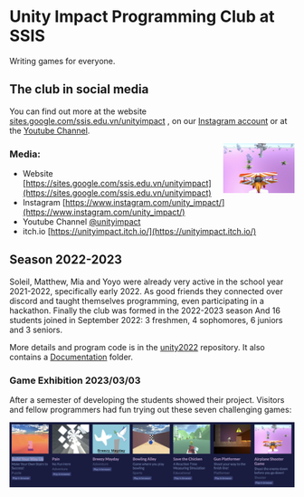 # Unity Impact Programming Club at SSIS

Writing games for everyone.

## The club in social media

You can find out more at the website [sites.google.com/ssis.edu.vn/unityimpact](https://sites.google.com/ssis.edu.vn/unityimpact) , on our [Instagram account](https://www.instagram.com/unity_impact/) or at the [Youtube Channel](https://www.youtube.com/@unityimpact).

<img src="https://github.com/ssis-unity/.github/blob/main/profile/20220919_asg_itch.io.png" align="right" width="25%">

### Media:

- Website [https://sites.google.com/ssis.edu.vn/unityimpact](https://sites.google.com/ssis.edu.vn/unityimpact)
- Instagram [https://www.instagram.com/unity_impact/](https://www.instagram.com/unity_impact/)
- Youtube Channel [@unityimpact](https://www.youtube.com/@unityimpact)
- itch.io [https://unityimpact.itch.io/](https://unityimpact.itch.io/)

## Season 2022-2023

Soleil, Matthew, Mia and Yoyo were already very active in the school year 2021-2022, specifically early 2022. As good friends they connected over discord and taught themselves programming, even participating in a hackathon. Finally the club was formed in the 2022-2023 season And 16 students joined in September 2022: 3 freshmen, 4 sophomores, 6 juniors and 3 seniors.

<!-- 
grade 9: 
Liew, Yi-Ern (Brian)
Nyagaya, Michelle
Thai, Bao Nhi

grade 10:
Le, Nam
Luong, Jocelyn
Torres, Mikel Aidan
Tran, Minh Hoang

grade 11:
Chou, Ci Min (Lucy)
Nguyen, Dac-Khang
Pham, Chan-Nhu (Soleil)
Phan, Minh (Yoyo)
Rangstrup, Matthew
Suh, Wonhyung (Wayne)

grade 12:
Le, Anh (Alice)
Nguyen, Han (Mia)
Yam, Ethan

-->

More details and program code is in the [unity2022](https://github.com/ssis-unity/unity2022) repository. It also contains a [Documentation](https://github.com/ssis-unity/unity2022/tree/master/Documentation) folder.

### Game Exhibition 2023/03/03

After a semester of developing the students showed their project. Visitors and fellow programmers had fun trying out these seven challenging games:

![Games March 2023](https://github.com/ssis-unity/unity2022/blob/main/Documentation/2023-03-03_games.jpg)



